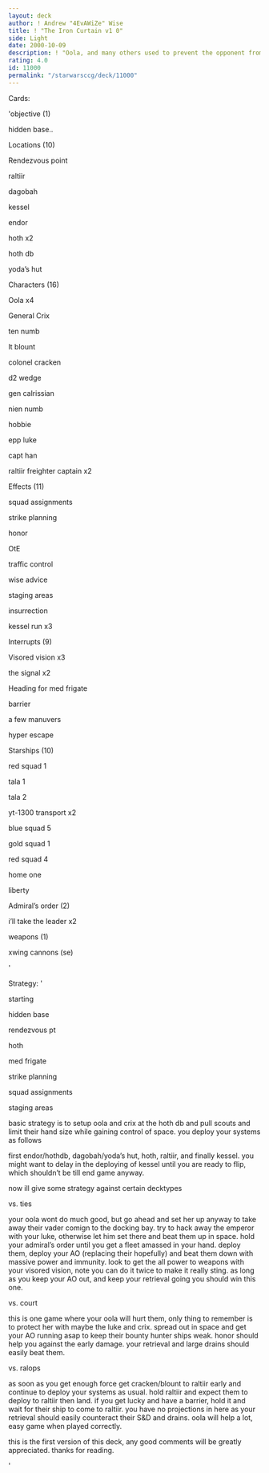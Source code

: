 ```yaml
---
layout: deck
author: ! Andrew "4EvAWiZe" Wise
title: ! "The Iron Curtain v1 0"
side: Light
date: 2000-10-09
description: ! "Oola, and many others used to prevent the opponent from coming at you: Manipulator"
rating: 4.0
id: 11000
permalink: "/starwarsccg/deck/11000"
---
```

Cards: 

'objective (1)

hidden base..


Locations (10)

Rendezvous point

raltiir

dagobah

kessel

endor

hoth x2

hoth db

yoda’s hut


Characters (16)

Oola x4

General Crix

ten numb 

lt blount

colonel cracken

d2 wedge

gen calrissian

nien numb

hobbie

epp luke

capt han

raltiir freighter captain x2


Effects (11)

squad assignments

strike planning

honor

OtE

traffic control

wise advice

staging areas

insurrection

kessel run x3


Interrupts (9)

Visored vision x3

the signal x2

Heading for med frigate

barrier

a few manuvers

hyper escape


Starships (10)

red squad 1

tala 1

tala 2

yt-1300 transport x2

blue squad 5

gold squad 1

red squad 4

home one

liberty


Admiral’s order (2)

i’ll take the leader x2


weapons (1)

xwing cannons (se)

'

Strategy: '

starting 

hidden base

rendezvous pt

hoth

med frigate

strike planning

squad assignments

staging areas


basic strategy is to setup oola and crix at the hoth db and pull scouts and limit their hand size while gaining control of space. you deploy your systems as follows

first endor/hothdb, dagobah/yoda’s hut, hoth, raltiir, and finally kessel. you might want to delay in the deploying of kessel until you are ready to flip, which shouldn’t be till end game anyway.


now ill give some strategy against certain decktypes


vs. ties

your oola wont do much good, but go ahead and set her up anyway to take away their vader comign to the docking bay. try to hack away the emperor with your luke, otherwise let him set there and beat them up in space. hold your admiral’s order until you get a fleet amassed in your hand. deploy them, deploy your AO (replacing their hopefully) and beat them down with massive power and immunity. look to get the all power to weapons with your visored vision, note you can do it twice to make it really sting. as long as you keep your AO out, and keep your retrieval going you should win this one.


vs. court

this is one game where your oola will hurt them, only thing to remember is to protect her with maybe the luke and crix. spread out in space and get your AO running asap to keep their bounty hunter ships weak. honor should help you against the early damage. your retrieval and large drains should easily beat them.


vs. ralops

as soon as you get enough force get cracken/blount to raltiir early and continue to deploy your systems as usual. hold raltiir and expect them to deploy to raltiir then land. if you get lucky and have a barrier, hold it and wait for their ship to come to raltiir. you have no projections in here as your retrieval should easily counteract their S&D and drains. oola will help a lot, easy game when played correctly.


this is the first version of this deck, any good comments will be greatly appreciated. thanks for reading.


'
